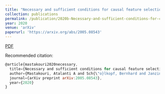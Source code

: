 ```yaml
---
title: "Necessary and sufficient conditions for causal feature selection in time series with latent common causes"
collection: publications
permalink: /publication/2020b-Necessary-and-sufficient-conditions-for-causal-feature-selection-in-time-series-with-latent-common-causes
year: 2020
venue: 'arXiv'
paperurl: 'https://arxiv.org/abs/2005.08543'
---
```


[PDF](https://arxiv.org/pdf/2005.08543.pdf)

Recommended citation:
```Javascript
@article{mastakouri2020necessary,
  title={Necessary and sufficient conditions for causal feature selection in time series with latent common causes},
  author={Mastakouri, Atalanti A and Sch{\"o}lkopf, Bernhard and Janzing, Dominik},
  journal={arXiv preprint arXiv:2005.08543},
  year={2020}
}


```

